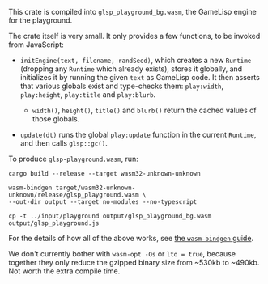 This crate is compiled into `glsp_playground_bg.wasm`, the GameLisp engine for the playground.

The crate itself is very small. It only provides a few functions, to be invoked from JavaScript:

- `initEngine(text, filename, randSeed)`, which creates a new `Runtime` (dropping any `Runtime` 
  which already exists), stores it globally, and initializes it by running the given `text` as 
  GameLisp code. It then asserts that various globals exist and type-checks them: `play:width`, 
  `play:height`, `play:title` and `play:blurb`.

  - `width()`, `height()`, `title()` and `blurb()` return the cached values of those globals.

- `update(dt)` runs the global `play:update` function in the current `Runtime`, and then calls
  `glsp::gc()`.

To produce `glsp-playground.wasm`, run:
    
    cargo build --release --target wasm32-unknown-unknown

    wasm-bindgen target/wasm32-unknown-unknown/release/glsp_playground.wasm \
    --out-dir output --target no-modules --no-typescript

    cp -t ../input/playground output/glsp_playground_bg.wasm output/glsp_playground.js

For the details of how all of the above works, see [the `wasm-bindgen` guide][0].

[0]: https://rustwasm.github.io/docs/wasm-bindgen/examples/without-a-bundler.html

We don't currently bother with `wasm-opt -Os` or `lto = true`, because together they only reduce 
the gzipped binary size from ~530kb to ~490kb. Not worth the extra compile time.